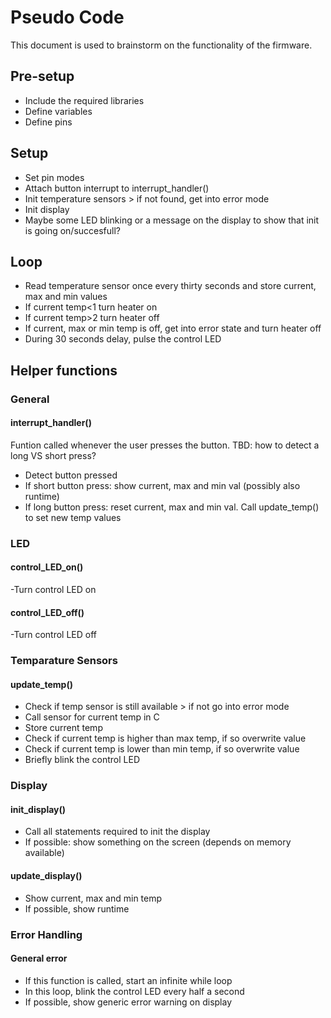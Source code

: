 # Pseudo Code
This document is used to brainstorm on the functionality of the firmware.


## Pre-setup
- Include the required libraries
- Define variables
- Define pins

## Setup
- Set pin modes
- Attach button interrupt to interrupt_handler()
- Init temperature sensors > if not found, get into error mode
- Init display
- Maybe some LED blinking or a message on the display to show that init is going on/succesfull? 

## Loop
- Read temperature sensor once every thirty seconds and store current, max and min values
- If current temp<1 turn heater on
- If current temp>2 turn heater off
- If current, max or min temp is off, get into error state and turn heater off
- During 30 seconds delay, pulse the control LED

## Helper functions
### General
#### interrupt_handler()
Funtion called whenever the user presses the button.
TBD: how to detect a long VS short press?

- Detect button pressed
- If short button press: show current, max and min val (possibly also runtime)
- If long button press: reset current, max and min val. Call update_temp() to set new temp values

### LED
#### control_LED_on()
-Turn control LED on

#### control_LED_off()
-Turn control LED off

### Temparature Sensors
#### update_temp()
- Check if temp sensor is still available > if not go into error mode
- Call sensor for current temp in C
- Store current temp
- Check if current temp is higher than max temp, if so overwrite value
- Check if current temp is lower than min temp, if so overwrite value
- Briefly blink the control LED

### Display
#### init_display()
- Call all statements required to init the display
- If possible: show something on the screen (depends on memory available)

#### update_display()
- Show current, max and min temp
- If possible, show runtime

### Error Handling
#### General error
- If this function is called, start an infinite while loop
- In this loop, blink the control LED every half a second
- If possible, show generic error warning on display